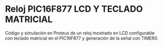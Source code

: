 # Reloj PIC16F877 LCD Y TECLADO MATRICIAL
Código y simulación en Proteus de un reloj mostrado en LCD configurable con teclado matricial en el PIC16F877 y generación de la señal con TIMER0.
